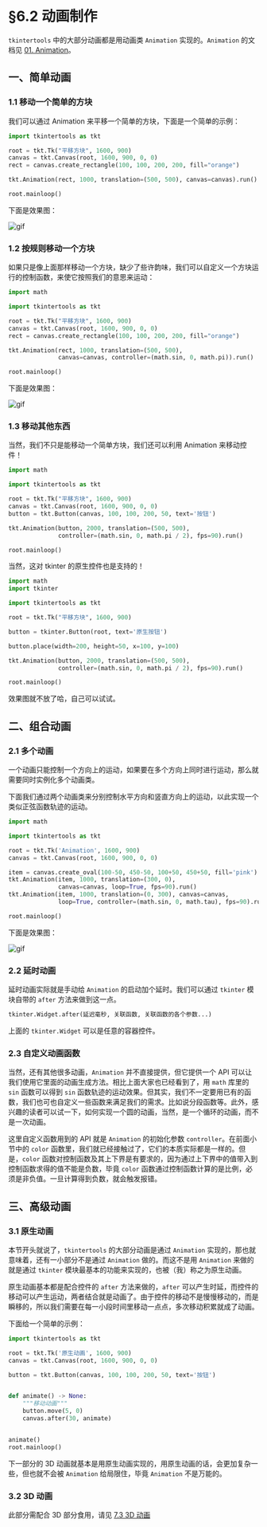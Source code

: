 §6.2 动画制作
============

`tkintertools` 中的大部分动画都是用动画类 `Animation` 实现的。`Animation` 的文档见 [01. Animation](../documents/main.md#01-animation)。

一、简单动画
-----------

### 1.1 移动一个简单的方块

我们可以通过 Animation 来平移一个简单的方块，下面是一个简单的示例：

```python
import tkintertools as tkt

root = tkt.Tk("平移方块", 1600, 900)
canvas = tkt.Canvas(root, 1600, 900, 0, 0)
rect = canvas.create_rectangle(100, 100, 200, 200, fill="orange")

tkt.Animation(rect, 1000, translation=(500, 500), canvas=canvas).run()

root.mainloop()
```

下面是效果图：

![gif](images/6.2-1.1-1.gif)

### 1.2 按规则移动一个方块

如果只是像上面那样移动一个方块，缺少了些许韵味，我们可以自定义一个方块运行的控制函数，来使它按照我们的意思来运动：

```python
import math

import tkintertools as tkt

root = tkt.Tk("平移方块", 1600, 900)
canvas = tkt.Canvas(root, 1600, 900, 0, 0)
rect = canvas.create_rectangle(100, 100, 200, 200, fill="orange")

tkt.Animation(rect, 1000, translation=(500, 500),
              canvas=canvas, controller=(math.sin, 0, math.pi)).run()

root.mainloop()
```

下面是效果图：

![gif](images/6.2-1.2-1.gif)

### 1.3 移动其他东西

当然，我们不只是能移动一个简单方块，我们还可以利用 Animation 来移动控件！

```python
import math

import tkintertools as tkt

root = tkt.Tk("平移方块", 1600, 900)
canvas = tkt.Canvas(root, 1600, 900, 0, 0)
button = tkt.Button(canvas, 100, 100, 200, 50, text='按钮')

tkt.Animation(button, 2000, translation=(500, 500),
              controller=(math.sin, 0, math.pi / 2), fps=90).run()

root.mainloop()
```

当然，这对 tkinter 的原生控件也是支持的！

```python
import math
import tkinter

import tkintertools as tkt

root = tkt.Tk("平移方块", 1600, 900)

button = tkinter.Button(root, text='原生按钮')

button.place(width=200, height=50, x=100, y=100)

tkt.Animation(button, 2000, translation=(500, 500),
              controller=(math.sin, 0, math.pi / 2), fps=90).run()

root.mainloop()
```

效果图就不放了哈，自己可以试试。

二、组合动画
-----------

### 2.1 多个动画

一个动画只能控制一个方向上的运动，如果要在多个方向上同时进行运动，那么就需要同时实例化多个动画类。

下面我们通过两个动画类来分别控制水平方向和竖直方向上的运动，以此实现一个类似正弦函数轨迹的运动。

```python
import math

import tkintertools as tkt

root = tkt.Tk('Animation', 1600, 900)
canvas = tkt.Canvas(root, 1600, 900, 0, 0)

item = canvas.create_oval(100-50, 450-50, 100+50, 450+50, fill='pink')
tkt.Animation(item, 1000, translation=(300, 0),
              canvas=canvas, loop=True, fps=90).run()
tkt.Animation(item, 1000, translation=(0, 300), canvas=canvas,
              loop=True, controller=(math.sin, 0, math.tau), fps=90).run()

root.mainloop()
```
下面是效果图：

![gif](images/6.2-2.1-1.gif)

### 2.2 延时动画

延时动画实际就是手动给 `Animation` 的启动加个延时。我们可以通过 `tkinter` 模块自带的 `after` 方法来做到这一点。

```python
tkinter.Widget.after(延迟毫秒, 关联函数, 关联函数的各个参数...)
```

上面的 `tkinter.Widget` 可以是任意的容器控件。

### 2.3 自定义动画函数

当然，还有其他很多动画，`Animation` 并不直接提供，但它提供一个 API 可以让我们使用它里面的动画生成方法。相比上面大家也已经看到了，用 `math` 库里的 `sin` 函数可以得到 `sin` 函数轨迹的运动效果。但其实，我们不一定要用已有的函数，我们也可也自定义一些函数来满足我们的需求。比如说分段函数等。此外，感兴趣的读者可以试一下，如何实现一个圆的动画，当然，是一个循环的动画，而不是一次动画。

这里自定义函数用到的 API 就是 `Animation` 的初始化参数 `controller`。在前面小节中的 `color` 函数里，我们就已经接触过了，它们的本质实际都是一样的。但是，`color` 函数对控制函数及其上下界是有要求的，因为通过上下界中的值带入到控制函数求得的值不能是负数，毕竟 `color` 函数通过控制函数计算的是比例，必须是非负值。一旦计算得到负数，就会触发报错。

三、高级动画
-----------

### 3.1 原生动画

本节开头就说了，`tkintertools` 的大部分动画是通过 `Animation` 实现的，那也就意味着，还有一小部分不是通过 `Animation` 做的。而这不是用 `Animation` 来做的就是通过 `tkinter` 模块最基本的功能来实现的，也被（我）称之为原生动画。

原生动画基本都是配合控件的 `after` 方法来做的，`after` 可以产生时延，而控件的移动可以产生运动，两者结合就是动画了。由于控件的移动不是慢慢移动的，而是瞬移的，所以我们需要在每一小段时间里移动一点点，多次移动积累就成了动画。

下面给一个简单的示例：

```python
import tkintertools as tkt

root = tkt.Tk('原生动画', 1600, 900)
canvas = tkt.Canvas(root, 1600, 900, 0, 0)

button = tkt.Button(canvas, 100, 100, 200, 50, text='按钮')


def animate() -> None:
    """移动动画"""
    button.move(5, 0)
    canvas.after(30, animate)


animate()
root.mainloop()
```

下一部分的 3D 动画就基本是用原生动画实现的，用原生动画的话，会更加复杂一些，但也就不会被 `Animation` 给局限住，毕竟 `Animation` 不是万能的。

### 3.2 3D 动画

此部分需配合 3D 部分食用，请见 [7.3 3D 动画](./7-3.md)
